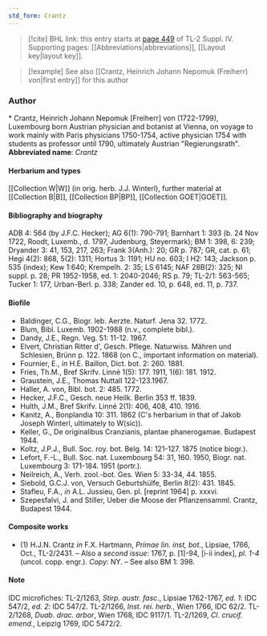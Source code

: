 ```yaml
---
std_form: Crantz
---
```


> [!cite] BHL link: this entry starts at [page 449](https://www.biodiversitylibrary.org/page/33266126) of TL-2 Suppl. IV.
> Supporting pages: [[Abbreviations|abbreviations]], [[Layout key|layout key]].

> [!example] See also [[Crantz, Heinrich Johann Nepomuk (Freiherr) von|first entry]] for this author

### Author

\* Crantz, Heinrich Johann Nepomuk \[Freiherr\] von (1722-1799), Luxembourg born Austrian physician and botanist at Vienna, on voyage to work mainly with Paris physicians 1750-1754, active physician 1754 with students as professor until 1790, ultimately Austrian "Regierungsrath". 
**Abbreviated name**: *Crantz*

#### Herbarium and types

[[Collection W|W]] (in orig. herb. J.J. Winterl), further material at [[Collection B|B]], [[Collection BP|BP]], [[Collection GOET|GOET]].

#### Bibliography and biography

ADB 4: 564 (by J.F.C. Hecker); AG 6(1): 790-791; Barnhart 1: 393 (b. 24 Nov 1722, Roodt, Luxemb., d. 1797, Judenburg, Steyermark); BM 1: 398, 6: 239; Dryander 3: 41, 153, 217, 263; Frank 3(Anh.): 20; GR p. 787; GR, cat. p. 61; Hegi 4(2): 868, 5(2): 1311; Hortus 3: 1191; HU no. 603; I H2: 143; Jackson p. 535 (index); Kew 1:640; Krempelh. 2: 35; LS 6145; NAF 28B(2): 325; NI suppl. p. 28; PR 1952-1958, ed. 1: 2040-2046; RS p. 79; TL-2/1: 563-565; Tucker 1: 177, Urban-Berl. p. 338; Zander ed. 10, p. 648, ed. 11, p. 737.

#### Biofile

- Baldinger, C.G., Biogr. leb. Aerzte. Naturf. Jena 32. 1772.
- Blum, Bibl. Luxemb. 1902-1988 (n.v., complete bibl.).
- Dandy, J.E., Regn. Veg. 51: 11-12. 1967.
- Elvert, Christian Ritter d', Gesch. Pflege. Naturwiss. Mähren und Schlesien, Brünn p. 122. 1868 (on C., important information on material).
- Fournier, E., *in* H.E. Baillon, Dict. bot. 2: 260. 1881.
- Fries, Th.M., Bref Skrifv. Linné 1(5): 177. 1911, 1(6): 181. 1912.
- Graustein, J.E., Thomas Nuttall 122-123.1967.
- Haller, A. von, Bibl. bot. 2: 485. 1772.
- Hecker, J.F.C., Gesch. neue Heilk. Berlin 353 ff. 1839.
- Hulth, J.M., Bref Skrifv. Linné 2(1): 406, 408, 410. 1916.
- Kanitz, A., Bonplandia 10: 311. 1862 (C's herbarium in that of Jakob Joseph Winterl, ultimately to W(sic)).
- Keller, G., De originalibus Cranzianis, plantae phanerogamae. Budapest 1944.
- Koltz, J.P.J., Bull. Soc. roy. bot. Belg. 14: 121-127. 1875 (notice biogr.).
- Lefort, F.-L., Bull. Soc. nat. Luxembourg 54: 31, 160. 1950, Biogr. nat. Luxembourg 3: 171-184. 1951 (portr.).
- Neilreich, A., Verh. zool.-bot. Ges. Wien 5: 33-34, 44. 1855.
- Siebold, G.C.J. von, Versuch Geburtshülfe, Berlin 8(2): 431. 1845.
- Stafleu, F.A., *in* A.L. Jussieu, Gen. pl. \[reprint 1964\] p. xxxvi.
- Szepesfalvi, J. and Stiller, Ueber die Moose der Pflanzensamml. Crantz, Budapest 1944.

#### Composite works

- (1) H.J.N. Crantz *in* F.X. Hartmann, *Primae lin. inst, bot.*, Lipsiae, 1766, Oct., TL-2/2431. – Also a *second issue*: 1767, p. \[1\]-94, \[i-ii index\], *pl. 1-4* (uncol. copp. engr.). *Copy*: NY. – See also BM 1: 398.

#### Note

IDC microfiches:
TL-2/1263, *Stirp. austr. fasc.*, Lipsiae 1762-1767, *ed. 1*: IDC 547/2, *ed. 2*: IDC 547/2. TL-2/1266, *Inst. rei. herb.*, Wien 1766, IDC 62/2.
TL-2/1268, *Duab. drac. arbor*, Wien 1768, IDC 9117/1.
TL-2/1269, *Cl. crucif. emend.*, Leipzig 1769, IDC 5472/2.

